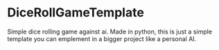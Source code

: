 # DiceRollGameTemplate
Simple dice rolling game against ai. Made in python, this is just a simple template you can emplement in a bigger project like a personal AI.
